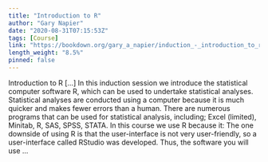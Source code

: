 ```yaml
---
title: "Introduction to R"
author: "Gary Napier"
date: "2020-08-31T07:15:53Z"
tags: [Course]
link: "https://bookdown.org/gary_a_napier/induction_-_introduction_to_r/"
length_weight: "8.5%"
pinned: false
---
```


Introduction to R [...] In this induction session we introduce the statistical computer software R, which can be used to undertake statistical analyses. Statistical analyses are conducted using a computer because it is much quicker and makes fewer errors than a human. There are numerous programs that can be used for statistical analysis, including; Excel (limited), Minitab, R, SAS, SPSS, STATA. In this course we use R because it: The one downside of using R is that the user-interface is not very user-friendly, so a user-interface called RStudio was developed. Thus, the software you will use ...
